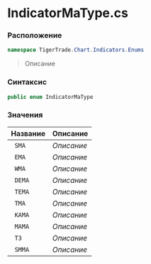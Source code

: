 
# IndicatorMaType.cs
### Расположение
```csharp
namespace TigerTrade.Chart.Indicators.Enums
```



> Описание

### Синтаксис
```csharp
public enum IndicatorMaType
```


### Значения
| Название | Описание |
| --- | --- |
| ` SMA` | *Описание* |
| ` EMA` | *Описание* |
| ` WMA` | *Описание* |
| ` DEMA` | *Описание* |
| ` TEMA` | *Описание* |
| ` TMA` | *Описание* |
| ` KAMA` | *Описание* |
| ` MAMA` | *Описание* |
| ` T3` | *Описание* |
| ` SMMA` | *Описание* |



